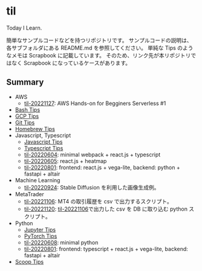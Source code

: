 # til

Today I Learn.

簡単なサンプルコードなどを持つリポジトリです。
サンプルコードの説明は、各サブフォルダにある README.md を参照してください。
単純な Tips のようなメモは Scrapbook に記載しています。
そのため、リンク先が本リポジトリではなく Scrapbook になっているケースがあります。

## Summary

- AWS
  - [til-20221127](/src/til-20221127): AWS Hands-on for Begginers Serverless #1
- [Bash Tips](https://iimuz.github.io/scrapbook/zettelkasten/scrapbook-20220702144802/)
- [GCP Tips](https://iimuz.github.io/scrapbook/zettelkasten/scrapbook-20220702151015/)
- [Git Tips](https://iimuz.github.io/scrapbook/zettelkasten/scrapbook-20221127091453/)
- [Homebrew Tips](https://iimuz.github.io/scrapbook/zettelkasten/scrapbook-20221218142420/)
- Javascript, Typescript
  - [Javascript Tips](https://iimuz.github.io/scrapbook/zettelkasten/scrapbook-20220825214534/)
  - [Typescript Tips](https://iimuz.github.io/scrapbook/zettelkasten/scrapbook-20220825214849/)
  - [til-20220604](/src/til-20220604/): minimal webpack + react.js + typescript
  - [til-20220605](/src/til-20220605/): react.js + heatmap
  - [til-20220801](/src/til-20220801/): frontend: react.js + vega-lite, backend: python + fastapi + altair
- Machine Learning
  - [til-20220924](/src/til-20220924/): Stable Diffusion を利用した画像生成例。
- MetaTrader
  - [til-20221106](/src/til-20221106/): MT4 の取引履歴を csv で出力するスクリプト。
  - [til-20221120](/src/til-20221120/): [til-20221106](/src/til-20221106/)で出力した csv を DB に取り込む python スクリプト。
- Python
  - [Jupyter Tips](https://iimuz.github.io/scrapbook/zettelkasten/scrapbook-20221219094136/)
  - [PyTorch Tips](https://iimuz.github.io/scrapbook/zettelkasten/scrapbook-20221215132013/)
  - [til-20220608](/src/til-20220608/): minimal python
  - [til-20220801](/src/til-20220801/): frontend: typescript + react.js + vega-lite, backend: fastapi + altair
- [Scoop Tips](scrapbook-20221217120338)

